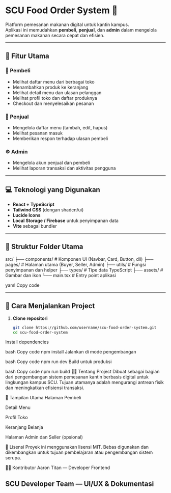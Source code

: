 # SCU Food Order System 🍱

Platform pemesanan makanan digital untuk kantin kampus.  
Aplikasi ini memudahkan **pembeli**, **penjual**, dan **admin** dalam mengelola pemesanan makanan secara cepat dan efisien.

---

## 🚀 Fitur Utama

### 👤 Pembeli
- Melihat daftar menu dari berbagai toko
- Menambahkan produk ke keranjang
- Melihat detail menu dan ulasan pelanggan
- Melihat profil toko dan daftar produknya
- Checkout dan menyelesaikan pesanan

### 🏪 Penjual
- Mengelola daftar menu (tambah, edit, hapus)
- Melihat pesanan masuk
- Memberikan respon terhadap ulasan pembeli

### ⚙️ Admin
- Mengelola akun penjual dan pembeli
- Melihat laporan transaksi dan aktivitas pengguna

---

## 💻 Teknologi yang Digunakan
- **React + TypeScript**
- **Tailwind CSS** (dengan shadcn/ui)
- **Lucide Icons**
- **Local Storage / Firebase** untuk penyimpanan data
- **Vite** sebagai bundler

---

## 📂 Struktur Folder Utama

src/
├── components/ # Komponen UI (Navbar, Card, Button, dll)
├── pages/ # Halaman utama (Buyer, Seller, Admin)
├── utils/ # Fungsi penyimpanan dan helper
├── types/ # Tipe data TypeScript
├── assets/ # Gambar dan ikon
└── main.tsx # Entry point aplikasi

yaml
Copy code

---

## 🧭 Cara Menjalankan Project

1. **Clone repositori**
   ```bash
   git clone https://github.com/username/scu-food-order-system.git
   cd scu-food-order-system
Install dependencies

bash
Copy code
npm install
Jalankan di mode pengembangan

bash
Copy code
npm run dev
Build untuk produksi

bash
Copy code
npm run build
🧑‍🎓 Tentang Project
Dibuat sebagai bagian dari pengembangan sistem pemesanan kantin berbasis digital untuk lingkungan kampus SCU.
Tujuan utamanya adalah mengurangi antrean fisik dan meningkatkan efisiensi transaksi.

📸 Tampilan Utama
Halaman Pembeli

Detail Menu

Profil Toko

Keranjang Belanja

Halaman Admin dan Seller (opsional)

🧾 Lisensi
Proyek ini menggunakan lisensi MIT.
Bebas digunakan dan dikembangkan untuk tujuan pembelajaran atau pengembangan sistem serupa.

👨‍💻 Kontributor
Aaron Titan — Developer Frontend

SCU Developer Team — UI/UX & Dokumentasi
---

